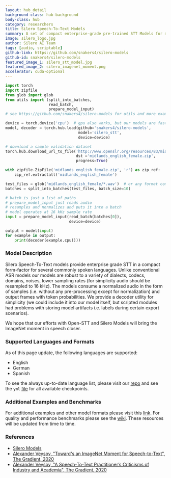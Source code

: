 ```yaml
---
layout: hub_detail
background-class: hub-background
body-class: hub
category: researchers
title: Silero Speech-To-Text Models
summary: A set of compact enterprise-grade pre-trained STT Models for multiple languages. Languages available - English, German and Spanish.
image: silero_logo.jpg
author: Silero AI Team
tags: [audio, scriptable]
github-link: https://github.com/snakers4/silero-models
github-id: snakers4/silero-models
featured_image_1: silero_stt_model.jpg
featured_image_2: silero_imagenet_moment.png
accelerator: cuda-optional
---
```


```python
import torch
import zipfile
from glob import glob
from utils import (split_into_batches,
                   read_batch,
                   prepare_model_input)
# see https://github.com/snakers4/silero-models for utils and more examples

device = torch.device('cpu')  # gpu also works, but our models are fast enough for CPU
model, decoder = torch.hub.load(github='snakers4/silero-models',
                                model='silero_stt',
                                device=device)

# download a sample validation dataset
torch.hub.download_url_to_file('http://www.openslr.org/resources/83/midlands_english_female.zip',
                               dst ='midlands_english_female.zip',
                               progress=True)

with zipfile.ZipFile('midlands_english_female.zip', 'r') as zip_ref:
    zip_ref.extractall('midlands_english_female')

test_files = glob('midlands_english_female/*.wav')  # or any format compatible with TorchAudio
batches = split_into_batches(test_files, batch_size=10)

# batch is just a list of paths
# prepare_model_input just reads audio
# resamples and normalizes and puts it into a batch
# model operates at 16 kHz sample rate
input = prepare_model_input(read_batch(batches[0]),
                            device=device)

output = model(input)
for example in output:
    print(decoder(example.cpu()))
```

### Model Description

Silero Speech-To-Text models provide enterprise grade STT in a compact form-factor for several commonly spoken languages. Unlike conventional ASR models our models are robust to a variety of dialects, codecs, domains, noises, lower sampling rates (for simplicity audio should be resampled to 16 kHz). The models consume a normalized audio in the form of samples (i.e. without any pre-processing except for normalization) and output frames with token probabilities. We provide a decoder utility for simplicity (we could include it into our model itself, but scripted modules had problems with storing model artifacts i.e. labels during certain export scenarios).

We hope that our efforts with Open-STT and Silero Models will bring the ImageNet moment in speech closer.

### Supported Languages and Formats

As of this page update, the following languages are supported:

- English
- German
- Spanish

To see the always up-to-date language list, please visit our [repo](https://github.com/snakers4/silero-models) and see the `yml` [file](https://github.com/snakers4/silero-models/blob/master/models.yml) for all available checkpoints.

### Additional Examples and Benchmarks

For additional examples and other model formats please visit this [link](https://github.com/snakers4/silero-models). For quality and performance benchmarks please see the [wiki](https://github.com/snakers4/silero-models/wiki). These resources will be updated from time to time.

### References

- [Silero Models](https://github.com/snakers4/silero-models)
- [Alexander Veysov, "Toward's an ImageNet Moment for Speech-to-Text", The Gradient, 2020](https://thegradient.pub/towards-an-imagenet-moment-for-speech-to-text/)
- [Alexander Veysov, "A Speech-To-Text Practitioner’s Criticisms of Industry and Academia", The Gradient, 2020](https://thegradient.pub/a-speech-to-text-practitioners-criticisms-of-industry-and-academia/)

